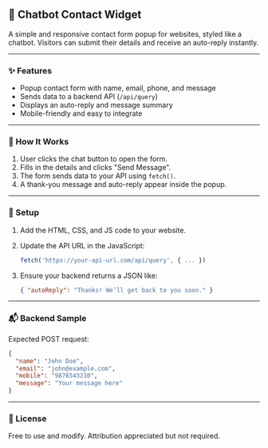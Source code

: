 

## 💬 Chatbot Contact Widget

A simple and responsive contact form popup for websites, styled like a chatbot. Visitors can submit their details and receive an auto-reply instantly.

---

### ✨ Features

* Popup contact form with name, email, phone, and message
* Sends data to a backend API (`/api/query`)
* Displays an auto-reply and message summary
* Mobile-friendly and easy to integrate

---

### 🚀 How It Works

1. User clicks the chat button to open the form.
2. Fills in the details and clicks "Send Message".
3. The form sends data to your API using `fetch()`.
4. A thank-you message and auto-reply appear inside the popup.

---

### 🔧 Setup

1. Add the HTML, CSS, and JS code to your website.
2. Update the API URL in the JavaScript:

   ```js
   fetch('https://your-api-url.com/api/query', { ... })
   ```
3. Ensure your backend returns a JSON like:

   ```json
   { "autoReply": "Thanks! We’ll get back to you soon." }
   ```

---

### 📬 Backend Sample

Expected POST request:

```json
{
  "name": "John Doe",
  "email": "john@example.com",
  "mobile": "9876543210",
  "message": "Your message here"
}
```

---

### 📄 License

Free to use and modify. Attribution appreciated but not required.

